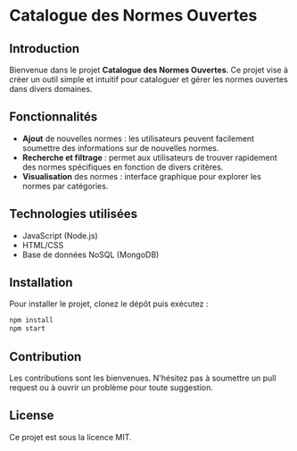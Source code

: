 # Catalogue des Normes Ouvertes

## Introduction
Bienvenue dans le projet **Catalogue des Normes Ouvertes**. Ce projet vise à créer un outil simple et intuitif pour cataloguer et gérer les normes ouvertes dans divers domaines.

## Fonctionnalités
- **Ajout** de nouvelles normes : les utilisateurs peuvent facilement soumettre des informations sur de nouvelles normes.
- **Recherche et filtrage** : permet aux utilisateurs de trouver rapidement des normes spécifiques en fonction de divers critères.
- **Visualisation** des normes : interface graphique pour explorer les normes par catégories.

## Technologies utilisées
- JavaScript (Node.js)
- HTML/CSS
- Base de données NoSQL (MongoDB)

## Installation
Pour installer le projet, clonez le dépôt puis exécutez :
```bash
npm install
npm start
```

## Contribution
Les contributions sont les bienvenues. N'hésitez pas à soumettre un pull request ou à ouvrir un problème pour toute suggestion.

## License
Ce projet est sous la licence MIT.
